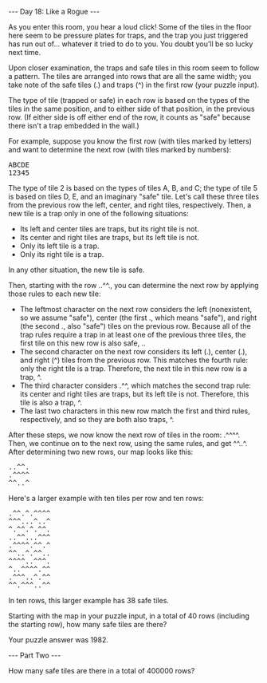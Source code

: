 --- Day 18: Like a Rogue ---

As you enter this room, you hear a loud click! Some of the tiles in the floor here seem to be pressure plates for traps, and the 
trap you just triggered has run out of... whatever it tried to do to you. You doubt you'll be so lucky next time.

Upon closer examination, the traps and safe tiles in this room seem to follow a pattern. The tiles are arranged into rows that are 
all the same width; you take note of the safe tiles (.) and traps (^) in the first row (your puzzle input).

The type of tile (trapped or safe) in each row is based on the types of the tiles in the same position, and to either side of that 
position, in the previous row. (If either side is off either end of the row, it counts as "safe" because there isn't a trap 
embedded in the wall.)

For example, suppose you know the first row (with tiles marked by letters) and want to determine the next row (with tiles marked by 
numbers):
<pre>
ABCDE
12345
</pre>
The type of tile 2 is based on the types of tiles A, B, and C; the type of tile 5 is based on tiles D, E, and an imaginary "safe" 
tile. Let's call these three tiles from the previous row the left, center, and right tiles, respectively. Then, a new tile is a 
trap only in one of the following situations:

- Its left and center tiles are traps, but its right tile is not.
- Its center and right tiles are traps, but its left tile is not.
- Only its left tile is a trap.
- Only its right tile is a trap.

In any other situation, the new tile is safe.

Then, starting with the row ..^^., you can determine the next row by applying those rules to each new tile:

- The leftmost character on the next row considers the left (nonexistent, so we assume "safe"), center (the first ., which means 
  "safe"), and right (the second ., also "safe") tiles on the previous row. Because all of the trap rules require a trap in at 
  least one of the previous three tiles, the first tile on this new row is also safe, ..
- The second character on the next row considers its left (.), center (.), and right (^) tiles from the previous row. This matches 
  the fourth rule: only the right tile is a trap. Therefore, the next tile in this new row is a trap, ^.
- The third character considers .^^, which matches the second trap rule: its center and right tiles are traps, but its left tile is 
  not. Therefore, this tile is also a trap, ^.
- The last two characters in this new row match the first and third rules, respectively, and so they are both also traps, ^.

After these steps, we now know the next row of tiles in the room: .^^^^. Then, we continue on to the next row, using the same 
rules, and get ^^..^. After determining two new rows, our map looks like this:
<pre>
..^^.
.^^^^
^^..^
</pre>
Here's a larger example with ten tiles per row and ten rows:
<pre>
.^^.^.^^^^
^^^...^..^
^.^^.^.^^.
..^^...^^^
.^^^^.^^.^
^^..^.^^..
^^^^..^^^.
^..^^^^.^^
.^^^..^.^^
^^.^^^..^^
</pre>
In ten rows, this larger example has 38 safe tiles.

Starting with the map in your puzzle input, in a total of 40 rows (including the starting row), how many safe tiles are there?

Your puzzle answer was 1982.

--- Part Two ---

How many safe tiles are there in a total of 400000 rows?
